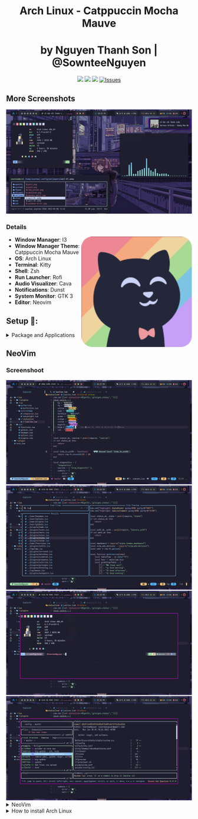 <div align="center">
    <h1>Arch Linux - Catppuccin Mocha Mauve</h1>
    <h1>by Nguyen Thanh Son | @SownteeNguyen</h1>
</div>

<div align="center">

![](https://img.shields.io/github/last-commit/SownteeNguyen/dotfiles?&style=for-the-badge&color=C9CBFF&logoColor=D9E0EE&labelColor=302D41)
![](https://img.shields.io/github/stars/SownteeNguyen/dotfiles?style=for-the-badge&logo=starship&color=8bd5ca&logoColor=D9E0EE&labelColor=302D41)
[![](https://img.shields.io/github/repo-size/SownteeNguyen/dotfiles?color=%23DDB6F2&label=SIZE&logo=codesandbox&style=for-the-badge&logoColor=D9E0EE&labelColor=302D41)](https://github.com/SownteeNguyen/dotfiles)
<a href="https://github.com/SownteeNguyen/dotfiles/issues">
<img alt="Issues" src="https://img.shields.io/github/issues/SownteeNguyen/dotfiles?style=for-the-badge&logo=bilibili&color=F5E0DC&logoColor=D9E0EE&labelColor=302D41" />
</a>

</div>

## More Screenshots

<img src="Screenshots/workspace1.png">

### Details

 <img alt="Sowntee" height="300px" Width="300px" src="neofetch/ascii/cat.png" align="right">

- **Window Manager**: I3
- **Window Manager Theme**: Catppuccin Mocha Mauve
- **OS**: Arch Linux
- **Terminal**: Kitty
- **Shell**: Zsh
- **Run Launcher**: Rofi
- **Audio Visualizer**: Cava
- **Notifications**: Dunst
- **System Monitor**: GTK 3
- **Editor**: Neovim

## Setup 🔧:

<details><summary>Package and Applications</summary><blockquote>

#### Font

    yay -S ttf-iosevka-nerd ttf-font-awesome ttf-jetbrains-mono-nerd nerd-fonts-sf-mono noto-fonts noto-fonts-cjk

#### Apps for Code

- Visual Studio Code
- Intelij IDea Ultimate Edition
- Webstorm
- NeoVim
  ```
  yay -S visual-studio-code-bin intellij-idea-ultimate-edition webstorm neovim
  ```

#### Other Apps

- Telegram
- Discord (BetterDiscord)
- Thunar
- OBS
- VLC
  ```
  sudo pacman -S  discord vlc thunar obs-studio telegram-desktop
  ```
- Spotify (Spicetify)
- Chrome
- EDGE
  ```
  yay -S google-chrome microsoft-edge-stable-bin spotify
  ```

#### Library Support

    sudo pacman -S nodejs npm python python-pip clang jdk-openjdk

#### Network

    sudo pacman -S netctl networkmanager network-manager-applet ifplugd dhcpcd dialog wpa_suppllicant wireless_tools

#### Audio

    sudo pacman -S pavucontrol pipewire pipewire-alsa pipewire-audio pulseaudio pulseaudio-bluetooth playerctl

    systemctl --user enable pipewire pipewire-pulse && systemctl --user start pipewire pipewire-pulse

#### Power

    sudo pacman -S acpi

#### Bluetooth

    sudo pacman -S bluez bluez-utils bluez-tools bluez-libs blueman

    sudo systemctl enable bluetooth.service
    
    power on > agent on > default-agent > scan on

    sudo echo AutoEnable = True >> /etc/bluetooth/main.conf

#### Brightness

    sudo pacman -S brightnessctl xorg-xbacklight

#### File Manager

    sudo pacman -S ranger ueberzug exa hightlight unzip

#### Monitor and Theme

    sudo pacman -S feh flameshot lxappearance catppuccin-gtk-theme-mocha catppuccin-cursors-mocha papirus-icon-theme papirus-folders-catppuccin-git neofetch rxfetch nitch

#### Other

    sudo pacman -S gnome-keyring libsecret libgnome-keyring seahorse xf86-input-libinput pacman-contrib lightdm btop fontconfig ibus

    sudo systemctl enable lightdm

    lightdm --test-mode --debug

    source /etc/X11/xinit/xinitrc.d/50-systemd-user.sh
    eval $(/usr/bin/gnome-keyring-daemon --start)
    export SSH_AUTH_SOCK
    mkdir -p "$HOME"/.local/share/keyrings

</blockquote></details>

## NeoVim

### Screenshoot

<img src="Screenshots/neovim1.png">
<img src="Screenshots/neovim2.png">
<img src="Screenshots/neovim3.png">
<img src="Screenshots/neovim4.png">

<details><summary>NeoVim</summary><blockquote>
- You probably notice you don't have support for copy and paste also that python and node haven't been setup
  
  - If you on X11 install xsel and xclip
    
    ```
    sudo pacman -S xsel xclip
    ```

- Next we need to install python support (Node is optional)
  - Neovim python support:
  ```
  pip install pynvim
  ```
  - Neovim Node support
  ```
  npm i -g neovim
  ```
- Other dependencies for formatting & finding text :

  - Prettier

  ```bash
  npm install -g prettier
  ```

  - Ripgrep Fzf Lazygit

  ```
  sudo pacman -S ripgrep fzf lazygit
  ```

</details>
</blockquote></details>

<details><summary>How to install Arch Linux</summary><blockquote>

### Make you have Internet

    iwctl

### Time sync and set keyboard

    timedatectl set-ntp true
    
    ls /i386/qwerty/us.map.gz

    timedatectl set-ntp true
    
    timedatectl set-timezone Asia/Ho_Chi_Minh

### Reflector
    
    pacman -Sy reflector
    
    reflector -c Vietnam -c Singapore -c Japan -c India -a 12 --sort rate --save /etc/pacman.d/mirrorlist
    
### Disk 

    cfdisk /dev/sda
    
    mkswap /dev/sda2
    swapon /dev/sda2

    mkfs.ext4 /dev/sda3
    
    mount /dev/sda3 /mnt

    mkdir /mnt/efi
    mount /dev/sda1 /mnt/efi

### Install basic package

    pacstrap /mnt base base-devel linux linux-firmware linux-headers neovim
    
### Switch to /mnt

    genfstab -U /mnt >> /mnt/etc/fstab

    arch-chroot /mnt
    
### Set time and Languaue
    
    ln -sf /usr/share/zoneinfo/Asia/Ho_Chi_Minh /etc/localtime

    hwclock --systohc
    
    vim /etc/locale.gen

    Uncomment: en_US.UTF-8 UTF-8
    
    locale-gen
    
    echo LANG=en_US.UTF-8 > /etc/locale.conf
    
    export LANG=en_US.UTF-8
    
### Set hostname

    echo arch > /etc/hostname
    
    nvim /etc/hosts
    
    127.0.0.1[TAB]localhost
    ::1[TAB][TAB]localhost
    127.0.1.1[TAB]arch.localdomain[TAB]arch
    
### User add or password

    passwd
    
    useradd -m sowntee
    
    passwd sowntee
    
    usermod -aG wheel,audio,video,optical,storage,power sowntee
    
    EDITOR=vim visudo
    
    Add: sowntee ALL=(ALL) ALL
    sowntee ALL=(ALL:ALL) NOPASSWD: /usr/bin/systemctl reboot, /usr/bin/systemctl poweroff
    Uncomment: %wheel ALL=(ALL) ALL
    
### Grub and OsProber
    pacman -S grub osprober
    
    grub-install --target=x86_64-efi --efi-directory=/efi --bootloader-id=GRUB
    
    grub-mkconfig -o /boot/grub/grub.cfg
    
### Exit and Reboot
    
    exit
    
    reboot
    
</blockquote></details>
